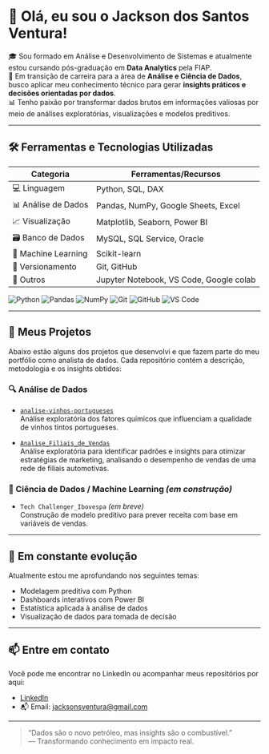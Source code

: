 # 👋 Olá, eu sou o Jackson dos Santos Ventura!

🎓 Sou formado em Análise e Desenvolvimento de Sistemas e atualmente estou cursando pós-graduação em **Data Analytics** pela FIAP.  
💼 Em transição de carreira para a área de **Análise e Ciência de Dados**, busco aplicar meu conhecimento técnico para gerar **insights práticos e decisões orientadas por dados**.  
📊 Tenho paixão por transformar dados brutos em informações valiosas por meio de análises exploratórias, visualizações e modelos preditivos.

---

## 🛠️ Ferramentas e Tecnologias Utilizadas

| Categoria           | Ferramentas/Recursos                       |
|---------------------|--------------------------------------------|
| 💻 Linguagem         | Python, SQL, DAX                    |
| 📊 Análise de Dados  | Pandas, NumPy, Google Sheets, Excel        |
| 📈 Visualização      | Matplotlib, Seaborn, Power BI              |
| 🗃️ Banco de Dados    | MySQL, SQL Service, Oracle                  |
| 🧠 Machine Learning  | Scikit-learn                |
| 📂 Versionamento	    | Git, GitHub                |
| 🧰 Outros            | Jupyter Notebook, VS Code, Google colab |

![Python](https://img.shields.io/badge/Python-3776AB?style=for-the-badge&logo=python&logoColor=white)
![Pandas](https://img.shields.io/badge/Pandas-150458?style=for-the-badge&logo=pandas&logoColor=white)
![NumPy](https://img.shields.io/badge/NumPy-013243?style=for-the-badge&logo=numpy&logoColor=white)
![Git](https://img.shields.io/badge/Git-F05032?style=for-the-badge&logo=git&logoColor=white)
![GitHub](https://img.shields.io/badge/GitHub-100000?style=for-the-badge&logo=github&logoColor=white)
![VS Code](https://img.shields.io/badge/VS%20Code-007ACC?style=for-the-badge&logo=visual-studio-code&logoColor=white)

---

## 📁 Meus Projetos

Abaixo estão alguns dos projetos que desenvolvi e que fazem parte do meu portfólio como analista de dados. Cada repositório contém a descrição, metodologia e os insights obtidos:

### 🔍 Análise de Dados

- [`analise-vinhos-portugueses`](https://github.com/JacksonvBarbosa/Analise_qualidade_vinhos)  
  Análise exploratória dos fatores químicos que influenciam a qualidade de vinhos tintos portugueses.  

- [`Analise_Filiais_de_Vendas`](https://github.com/JacksonvBarbosa/Analise_Filiais_de_Vendas)  
  Análise exploratória para identificar padrões e insights para otimizar estratégias de marketing, analisando o desempenho de vendas de uma rede de filiais automotivas.

### 🤖 Ciência de Dados / Machine Learning *(em construção)*

- `Tech Challenger_Ibovespa` *(em breve)*  
  Construção de modelo preditivo para prever receita com base em variáveis de vendas.

---

## 🧠 Em constante evolução

Atualmente estou me aprofundando nos seguintes temas:

- Modelagem preditiva com Python
- Dashboards interativos com Power BI
- Estatística aplicada à análise de dados
- Visualização de dados para tomada de decisão

---

## 📫 Entre em contato

Você pode me encontrar no LinkedIn ou acompanhar meus repositórios por aqui:

- [LinkedIn](https://www.linkedin.com/in/jackson-dos-santos-ventura-716290b4)
- 📬 Email: jacksonsventura@gmail.com

---

> “Dados são o novo petróleo, mas insights são o combustível.”  
> — Transformando conhecimento em impacto real.
